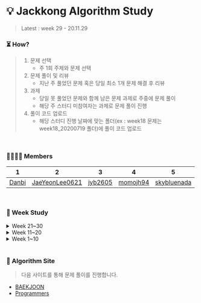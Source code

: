 # 💡 Jackkong Algorithm Study

> Latest : week 29 - 20.11.29 </br>

### :hourglass_flowing_sand: How?

>1. 문제 선택
>    - 주 1회 주제와 문제 선택
>2. 문제 풀이 및 리뷰
>    - 지난 주 풀었던 문제 혹은 당일 최소 1개 문제 해결 후 리뷰
>3. 과제
>    - 당일 못 풀었던 문제와 함께 남은 문제 과제로 주중에 문제 풀이
>    - 해당 주 스터디 미참여자는 과제로 문제 풀이 진행
>4. 풀이 코드 업로드
>    - 해당 스터디 진행 날짜에 맞는 폴더(ex : week18 문제는 week18_20200719 폴더)에 풀이 코드 업로드

</br>

### 👨‍👨‍👧‍👧 Members

| 1 | 2 | 3 | 4 | 5
| :-: | :-: | :-: | :-: | :-: |
| [Danbi](https://github.com/danbi5228) | [JaeYeonLee0621](https://github.com/JaeYeonLee0621) | [jyb2605](https://github.com/jyb2605) | [momojh94](https://github.com/momojh94) | [skybluenada](https://github.com/skybluenada) |


</br>

### :bookmark_tabs: Week Study

<details>
<summary> Week 21~30 </summary>

| Date | Today | Assignment | Memo |
| :-: | :-: | :-: | :-: | 
| Week 30 (20.) | []() | []()</br> []() | |
| Week 29 (20.11.29) | [수들의 합 2](https://www.acmicpc.net/problem/2003)</br> [부분합](https://www.acmicpc.net/problem/1806)</br> [소수의 연속합](https://www.acmicpc.net/problem/1644) | [합이 0인 네 정수](https://www.acmicpc.net/problem/7453) | Two Pointers |
| Week 28 (20.11.22) | [Contact](https://www.acmicpc.net/problem/1013)</br>[잠수함식별](https://www.acmicpc.net/problem/2671)</br>[무어 기계](https://www.acmicpc.net/problem/3300) | [스러피](https://www.acmicpc.net/problem/14906) | Regular Expression |
| Week 27 (20.11.08) | [Boggle](https://www.acmicpc.net/problem/9202) | [용량 부족](https://www.acmicpc.net/problem/5446) | Trie | 
| Week 26 (20.11.01) | [전화번호 목록](https://www.acmicpc.net/problem/5052)</br> [휴대폰 자판](https://www.acmicpc.net/problem/5670) | [개미굴](https://www.acmicpc.net/problem/14725)</br>  | Trie |
| Week 25 (20.10.25) | [학교 탐방하기](https://www.acmicpc.net/problem/13418)</br> | [행성 터널](https://www.acmicpc.net/problem/2887) | MST |
| Week 24 (20.10.17) | [레드 블루 스패닝 트리](https://www.acmicpc.net/problem/4792) | | MST |
| Week 23 (20.10.03) | [프렌즈4블록](https://programmers.co.kr/learn/courses/30/lessons/17679)</br> [다트 게임](https://programmers.co.kr/learn/courses/30/lessons/17682) |  | 프로그래머스 2018 Kakao 1차 |
| Week 22 (20.09.20) | [비밀 지도](https://programmers.co.kr/learn/courses/30/lessons/17681)</br> [뉴스 클러스터링](https://programmers.co.kr/learn/courses/30/lessons/17677)</br> [캐시](https://programmers.co.kr/learn/courses/30/lessons/17680) | | 프로그래머스 2018 Kakao 1차 |
| Week 21 (20.08.15) | [파티](https://www.acmicpc.net/problem/1238) | [도시 분할 계획](https://www.acmicpc.net/problem/1647)</br> [전력난](https://www.acmicpc.net/problem/6497) | Floyd Warshall, MST |
</details>


<details>
<summary> Week 11~20 </summary>

| Date | Today | Assignment | Memo |
| :-: | :-: | :-: | :-: |
| Week 20 (20.08.02) | [바이러스](https://www.acmicpc.net/problem/2606) | [케빈 베이컨의 6단계 법칙](https://www.acmicpc.net/problem/1389)</br> [역사](https://www.acmicpc.net/problem/1613) | Floyd Warshall |
| Week 19 (20.07.26) | [동전 2](https://www.acmicpc.net/problem/2294) | [내려가기](https://www.acmicpc.net/problem/2096)</br> [암호 코드](https://www.acmicpc.net/problem/2011) | DP |
| Week 18 (20.07.19) | [스티커](https://www.acmicpc.net/problem/9465) | [다리 놓기](https://www.acmicpc.net/problem/1010)</br> [LCS](https://www.acmicpc.net/problem/9251) | DP |
| Week 17 (20.07.12) | [정수 삼각형](https://www.acmicpc.net/problem/1932) | [포도주 시식](https://www.acmicpc.net/problem/2156)</br> [퇴사](https://www.acmicpc.net/problem/14501) | DP |
| Week 16 (20.07.04) | [1, 2, 3 더하기](https://www.acmicpc.net/problem/9095) | [2xn 타일링](https://www.acmicpc.net/problem/11726)</br> [1로 만들기](https://www.acmicpc.net/problem/1463) | DP |
| Week 15 (20.06.27) | [랜선 자르기](https://www.acmicpc.net/problem/1654) | [K번째 수](https://www.acmicpc.net/problem/1300)</br> [가장 긴 증가하는 부분 수열 2](https://www.acmicpc.net/problem/12015) | Binary Search |
| Week 14 (20.06.21) | [공유기 설치](https://www.acmicpc.net/problem/2110) | [나무 자르기](https://www.acmicpc.net/problem/2805)</br> [수 찾기](https://www.acmicpc.net/problem/1920) | Binary Search |
| Week 13 (20.06.14) | [예산](https://programmers.co.kr/learn/courses/30/lessons/43237) | [입국 심사](https://programmers.co.kr/learn/courses/30/lessons/43238)<br> [징검 다리](https://programmers.co.kr/learn/courses/30/lessons/43236) | Binary Search |
| Week 12 (20.06.07) | [나이트의 이동](https://www.acmicpc.net/problem/7562) | [안전 영역](https://www.acmicpc.net/problem/2468)</br> [DSLR](https://www.acmicpc.net/problem/9019) | DFS, BFS |
| Week 11 (20.05.31) | [토마토](https://www.acmicpc.net/problem/7576) | [숨바꼭질](https://www.acmicpc.net/problem/1697)</br> [연결 요소의 개수](https://www.acmicpc.net/problem/11724) | DFS, BFS |
</details>

<details>
<summary> Week 1~10 </summary>

| Date | Today | Assignment | Memo |
| :-: | :-: | :-: | :-: |
| Week 10 (20.05.24) | [팰린드롬 만들기](https://www.acmicpc.net/problem/1213) | [체스판 다시 칠하기](https://www.acmicpc.net/problem/1018)</br> [연구소](https://www.acmicpc.net/problem/14502) | Implementation, Brute Force |
| Week 9 (20.05.17) | [타겟 넘버](https://programmers.co.kr/learn/courses/30/lessons/43165)</br> [네트워크](https://programmers.co.kr/learn/courses/30/lessons/43162) | [단어변환](https://programmers.co.kr/learn/courses/30/lessons/43163)</br> [여행경로](https://programmers.co.kr/learn/courses/30/lessons/43164) | DFS, BFS |
| Week 8 (20.05.10) | [구명보트](https://programmers.co.kr/learn/courses/30/lessons/42885) | [단속카메라](https://programmers.co.kr/learn/courses/30/lessons/42884)</br> [저울](https://programmers.co.kr/learn/courses/30/lessons/42886) | Greedy |
| Week 7 (20.04.26) | [완주하지 못한 선수](https://programmers.co.kr/learn/courses/30/lessons/42576) | [전화번호 목록](https://programmers.co.kr/learn/courses/30/lessons/42577)</br> [위장](https://programmers.co.kr/learn/courses/30/lessons/42578)</br> [배스트 엘범](https://programmers.co.kr/learn/courses/30/lessons/42579) | Hash |
| Week 6 (20.04.19) | | [나무 재테크](https://www.acmicpc.net/problem/16235) | Implementation |
| Week 5 (20.04.12) | [체육복](https://programmers.co.kr/learn/courses/30/lessons/42862) | [조이스틱](https://programmers.co.kr/learn/courses/30/lessons/42860)</br> [큰 수 만들기](https://programmers.co.kr/learn/courses/30/lessons/42883)</br> [섬 연결하기](https://programmers.co.kr/learn/courses/30/lessons/42861) | Greedy |
| Week 4 (20.04.05) | [더 맵게](https://programmers.co.kr/learn/courses/30/lessons/42626) | [라면공장](https://programmers.co.kr/learn/courses/30/lessons/42629)</br> [디스크 컨트롤러](https://programmers.co.kr/learn/courses/30/lessons/42627)</br> [이중우선순위큐](https://programmers.co.kr/learn/courses/30/lessons/42628) | Heep |
| Week 3 (20.03.28) | [K번째 수](https://programmers.co.kr/learn/courses/30/lessons/42748) | [쇠막대기](https://programmers.co.kr/learn/courses/30/lessons/42585)</br> [주식가격](https://programmers.co.kr/learn/courses/30/lessons/42584)</br> [가장 큰 수](https://programmers.co.kr/learn/courses/30/lessons/42746)</br> [H-index](https://programmers.co.kr/learn/courses/30/lessons/42747) | Sorting, Stack |
| Week 2 (20.03.22) | [탑](https://programmers.co.kr/learn/courses/30/lessons/42588) | [다리를 지나는 트럭](https://programmers.co.kr/learn/courses/30/lessons/42583)</br> [기능개발](https://programmers.co.kr/learn/courses/30/lessons/42586)</br> [프린터](https://programmers.co.kr/learn/courses/30/lessons/42587) | Stack, Queue |
| Week 1 (20.03.15) | [DFS와 BFS](https://www.acmicpc.net/problem/1260) | [로또](https://www.acmicpc.net/problem/6603)</br> [적록색약](https://www.acmicpc.net/problem/10026) | DFS, BFS, Backtracking |

</details>

</br>

### :pushpin: Algorithm Site

> 다음 사이트를 통해 문제 풀이를 진행합니다.

- [BAEKJOON](https://www.acmicpc.net/)</br>
- [Programmers](https://programmers.co.kr/learn/challenges?tab=all_challenges)

